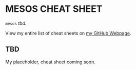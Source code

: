 # MESOS CHEAT SHEET

`mesos` _tbd._

View my entire list of cheat sheets on
[my GitHub Webpage](https://jeffdecola.github.io/my-cheat-sheets/).

## TBD

My placeholder, cheat sheet coming soon.